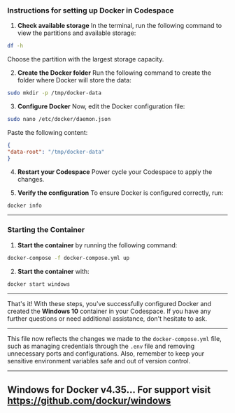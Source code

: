### Instructions for setting up Docker in **Codespace**

1. **Check available storage**
In the terminal, run the following command to view the partitions and available storage:

```bash
df -h
```

Choose the partition with the largest storage capacity.

2. **Create the Docker folder**
Run the following command to create the folder where Docker will store the data:

```bash
sudo mkdir -p /tmp/docker-data
```

3. **Configure Docker**
Now, edit the Docker configuration file:

```bash
sudo nano /etc/docker/daemon.json
```

Paste the following content:

```json
{
"data-root": "/tmp/docker-data"
}
```

4. **Restart your Codespace**
Power cycle your Codespace to apply the changes.

5. **Verify the configuration**
To ensure Docker is configured correctly, run:

```bash
docker info
```

---

### Starting the Container

1. **Start the container** by running the following command:

```bash
docker-compose -f docker-compose.yml up
```

2. **Start the container** with:

```bash
docker start windows
```

---

That's it! With these steps, you've successfully configured Docker and created the **Windows 10** container in your Codespace. If you have any further questions or need additional assistance, don't hesitate to ask.

---

This file now reflects the changes we made to the `docker-compose.yml` file, such as managing credentials through the `.env` file and removing unnecessary ports and configurations. Also, remember to keep your sensitive environment variables safe and out of version control.

--------------------------------------------------------
 Windows for Docker v4.35...
 For support visit https://github.com/dockur/windows
--------------------------------------------------------